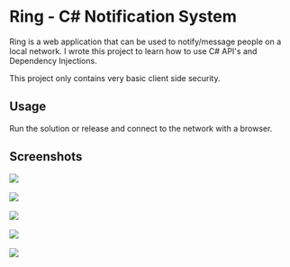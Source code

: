 # Ring - C# Notification System

Ring is a web application that can be used to notify/message people on a local network.
I wrote this project to learn how to use C# API's and Dependency Injections.

This project only contains very basic client side security.

## Usage
Run the solution or release and connect to the network with a browser.

## Screenshots

<kbd>
  <img src="https://user-images.githubusercontent.com/42808385/158066475-4c3a4a42-8dc0-4197-b92e-5102e9012160.png">
</kbd><br><br>
<kbd>
  <img src="https://user-images.githubusercontent.com/42808385/158066524-9ddeefe6-cf3c-4a14-af1b-650c1018edd1.png">
</kbd><br><br>
<kbd>
  <img src="https://user-images.githubusercontent.com/42808385/158066555-eb3e2b06-f79f-469a-9006-fee5c60493dd.png">
</kbd><br><br>
<kbd>
  <img src="https://user-images.githubusercontent.com/42808385/158066594-4c545654-fc19-40ec-bf28-8c26f673fc59.png">
</kbd><br><br>
<kbd>
  <img src="https://user-images.githubusercontent.com/42808385/158066617-2cefb5dc-0a26-4120-8cc1-72256cf7b885.png">
</kbd>
